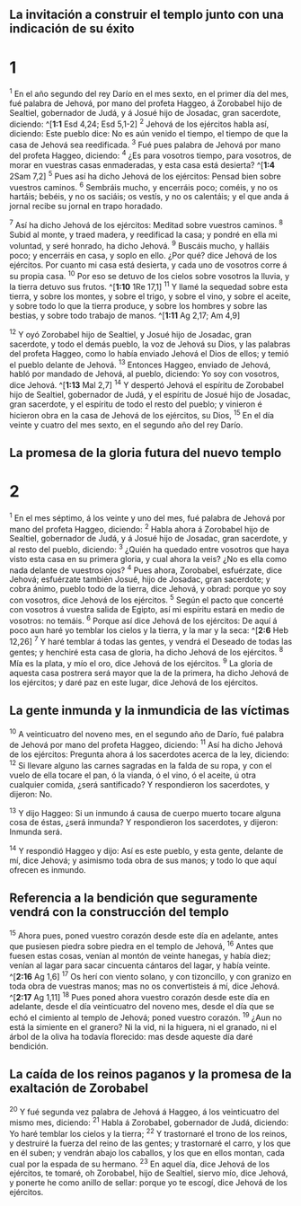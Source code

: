 ## La invitación a construir el templo junto con una indicación de su éxito
# 1 
<sup class='bibleverse'>1</sup> En el año segundo del rey Darío en el mes sexto, en el primer día del mes, fué palabra de Jehová, por mano del profeta Haggeo, á Zorobabel hijo de Sealtiel, gobernador de Judá, y á Josué hijo de Josadac, gran sacerdote, diciendo: ^[**1:1** Esd 4,24; Esd 5,1-2] <sup class='bibleverse'>2</sup> Jehová de los ejércitos habla así, diciendo: Este pueblo dice: No es aún venido el tiempo, el tiempo de que la casa de Jehová sea reedificada. <sup class='bibleverse'>3</sup> Fué pues palabra de Jehová por mano del profeta Haggeo, diciendo: <sup class='bibleverse'>4</sup> ¿Es para vosotros tiempo, para vosotros, de morar en vuestras casas enmaderadas, y esta casa está desierta? ^[**1:4** 2Sam 7,2] <sup class='bibleverse'>5</sup> Pues así ha dicho Jehová de los ejércitos: Pensad bien sobre vuestros caminos. <sup class='bibleverse'>6</sup> Sembráis mucho, y encerráis poco; coméis, y no os hartáis; bebéis, y no os saciáis; os vestís, y no os calentáis; y el que anda á jornal recibe su jornal en trapo horadado. 
 

<sup class='bibleverse'>7</sup> Así ha dicho Jehová de los ejércitos: Meditad sobre vuestros caminos. <sup class='bibleverse'>8</sup> Subid al monte, y traed madera, y reedificad la casa; y pondré en ella mi voluntad, y seré honrado, ha dicho Jehová. <sup class='bibleverse'>9</sup> Buscáis mucho, y halláis poco; y encerráis en casa, y soplo en ello. ¿Por qué? dice Jehová de los ejércitos. Por cuanto mi casa está desierta, y cada uno de vosotros corre á su propia casa. <sup class='bibleverse'>10</sup> Por eso se detuvo de los cielos sobre vosotros la lluvia, y la tierra detuvo sus frutos. ^[**1:10** 1Re 17,1] <sup class='bibleverse'>11</sup> Y llamé la sequedad sobre esta tierra, y sobre los montes, y sobre el trigo, y sobre el vino, y sobre el aceite, y sobre todo lo que la tierra produce, y sobre los hombres y sobre las bestias, y sobre todo trabajo de manos. ^[**1:11** Ag 2,17; Am 4,9] 
 

<sup class='bibleverse'>12</sup> Y oyó Zorobabel hijo de Sealtiel, y Josué hijo de Josadac, gran sacerdote, y todo el demás pueblo, la voz de Jehová su Dios, y las palabras del profeta Haggeo, como lo había enviado Jehová el Dios de ellos; y temió el pueblo delante de Jehová. <sup class='bibleverse'>13</sup> Entonces Haggeo, enviado de Jehová, habló por mandado de Jehová, al pueblo, diciendo: Yo soy con vosotros, dice Jehová. ^[**1:13** Mal 2,7] <sup class='bibleverse'>14</sup> Y despertó Jehová el espíritu de Zorobabel hijo de Sealtiel, gobernador de Judá, y el espíritu de Josué hijo de Josadac, gran sacerdote, y el espíritu de todo el resto del pueblo; y vinieron é hicieron obra en la casa de Jehová de los ejércitos, su Dios, <sup class='bibleverse'>15</sup> En el día veinte y cuatro del mes sexto, en el segundo año del rey Darío.
 

## La promesa de la gloria futura del nuevo templo
# 2 
<sup class='bibleverse'>1</sup> En el mes séptimo, á los veinte y uno del mes, fué palabra de Jehová por mano del profeta Haggeo, diciendo: <sup class='bibleverse'>2</sup> Habla ahora á Zorobabel hijo de Sealtiel, gobernador de Judá, y á Josué hijo de Josadac, gran sacerdote, y al resto del pueblo, diciendo: <sup class='bibleverse'>3</sup> ¿Quién ha quedado entre vosotros que haya visto esta casa en su primera gloria, y cual ahora la veis? ¿No es ella como nada delante de vuestros ojos? <sup class='bibleverse'>4</sup> Pues ahora, Zorobabel, esfuérzate, dice Jehová; esfuérzate también Josué, hijo de Josadac, gran sacerdote; y cobra ánimo, pueblo todo de la tierra, dice Jehová, y obrad: porque yo soy con vosotros, dice Jehová de los ejércitos. <sup class='bibleverse'>5</sup> Según el pacto que concerté con vosotros á vuestra salida de Egipto, así mi espíritu estará en medio de vosotros: no temáis. <sup class='bibleverse'>6</sup> Porque así dice Jehová de los ejércitos: De aquí á poco aun haré yo temblar los cielos y la tierra, y la mar y la seca: ^[**2:6** Heb 12,26] <sup class='bibleverse'>7</sup> Y haré temblar á todas las gentes, y vendrá el Deseado de todas las gentes; y henchiré esta casa de gloria, ha dicho Jehová de los ejércitos. <sup class='bibleverse'>8</sup> Mía es la plata, y mío el oro, dice Jehová de los ejércitos. <sup class='bibleverse'>9</sup> La gloria de aquesta casa postrera será mayor que la de la primera, ha dicho Jehová de los ejércitos; y daré paz en este lugar, dice Jehová de los ejércitos. 


## La gente inmunda y la inmundicia de las víctimas
<sup class='bibleverse'>10</sup> A veinticuatro del noveno mes, en el segundo año de Darío, fué palabra de Jehová por mano del profeta Haggeo, diciendo: <sup class='bibleverse'>11</sup> Así ha dicho Jehová de los ejércitos: Pregunta ahora á los sacerdotes acerca de la ley, diciendo: <sup class='bibleverse'>12</sup> Si llevare alguno las carnes sagradas en la falda de su ropa, y con el vuelo de ella tocare el pan, ó la vianda, ó el vino, ó el aceite, ú otra cualquier comida, ¿será santificado? Y respondieron los sacerdotes, y dijeron: No. 

<sup class='bibleverse'>13</sup> Y dijo Haggeo: Si un inmundo á causa de cuerpo muerto tocare alguna cosa de éstas, ¿será inmunda? Y respondieron los sacerdotes, y dijeron: Inmunda será. 

<sup class='bibleverse'>14</sup> Y respondió Haggeo y dijo: Así es este pueblo, y esta gente, delante de mí, dice Jehová; y asimismo toda obra de sus manos; y todo lo que aquí ofrecen es inmundo. 

## Referencia a la bendición que seguramente vendrá con la construcción del templo
<sup class='bibleverse'>15</sup> Ahora pues, poned vuestro corazón desde este día en adelante, antes que pusiesen piedra sobre piedra en el templo de Jehová, <sup class='bibleverse'>16</sup> Antes que fuesen estas cosas, venían al montón de veinte hanegas, y había diez; venían al lagar para sacar cincuenta cántaros del lagar, y había veinte. ^[**2:16** Ag 1,6] <sup class='bibleverse'>17</sup> Os herí con viento solano, y con tizoncillo, y con granizo en toda obra de vuestras manos; mas no os convertisteis á mí, dice Jehová. ^[**2:17** Ag 1,11] <sup class='bibleverse'>18</sup> Pues poned ahora vuestro corazón desde este día en adelante, desde el día veinticuatro del noveno mes, desde el día que se echó el cimiento al templo de Jehová; poned vuestro corazón. <sup class='bibleverse'>19</sup> ¿Aun no está la simiente en el granero? Ni la vid, ni la higuera, ni el granado, ni el árbol de la oliva ha todavía florecido: mas desde aqueste día daré bendición. 
 

## La caída de los reinos paganos y la promesa de la exaltación de Zorobabel
<sup class='bibleverse'>20</sup> Y fué segunda vez palabra de Jehová á Haggeo, á los veinticuatro del mismo mes, diciendo: <sup class='bibleverse'>21</sup> Habla á Zorobabel, gobernador de Judá, diciendo: Yo haré temblar los cielos y la tierra; <sup class='bibleverse'>22</sup> Y trastornaré el trono de los reinos, y destruiré la fuerza del reino de las gentes; y trastornaré el carro, y los que en él suben; y vendrán abajo los caballos, y los que en ellos montan, cada cual por la espada de su hermano. <sup class='bibleverse'>23</sup> En aquel día, dice Jehová de los ejércitos, te tomaré, oh Zorobabel, hijo de Sealtiel, siervo mío, dice Jehová, y ponerte he como anillo de sellar: porque yo te escogí, dice Jehová de los ejércitos. 